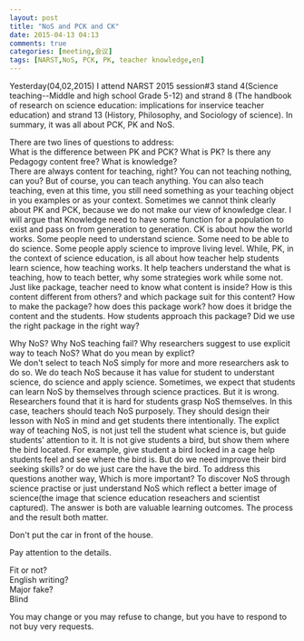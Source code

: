 ```yaml
---
layout: post
title: "NoS and PCK and CK"
date: 2015-04-13 04:13
comments: true
categories: [meeting,会议]
tags: [NARST,NoS, PCK, PK, teacher knowledge,en]
---
```

Yesterday(04,02,2015) I attend NARST 2015 session#3 stand 4(Science teaching--Middle and high school Grade 5-12) and strand 8 (The handbook of research on science education: implications for inservice teacher education) and strand 13 (History, Philosophy, and Sociology of science). In summary, it was all about PCK, PK and NoS.  

There are two lines of questions to address:  
What is the difference between PK and PCK? What is PK? Is there any Pedagogy content free? What is knowledge?  
There are always content for teaching, right? You can not teaching nothing, can you? But of course, you can teach anything. You can also teach teaching, even at this time, you still need something as your teaching object in you examples or as your context. Sometimes we cannot think clearly about PK and PCK, because we do not make our view of knowledge clear. I will argue that Knowledge need to have some function for a population to exist and pass on from generation to generation. CK is about how the world works. Some people need to understand science. Some need to be able to do science. Some people apply science to improve living level. While, PK, in the context of science education, is all about how teacher help students learn science, how teaching works. It help teachers understand the what is teaching, how to teach better, why some strategies work while some not. Just like package, teacher need to know what content is inside? How is this content different from others? and which package suit for this content? How to make the package? how does this package work? how does it bridge the content and the students. How students approach this package? Did we use the right package in the right way?  


Why NoS? Why NoS teaching fail? Why researchers suggest to use explicit way to teach NoS? What do you mean by explict?  
We don't select to teach NoS simply for more and more researchers ask to do so. We do teach NoS because it has value for student to understant science, do science and apply science. Sometimes, we expect that students can learn NoS by themselves through science practices. But it is wrong. Researchers found that it is hard for students grasp NoS themselves. In this case, teachers should teach NoS purposely. They should design their lesson with NoS in mind and get students there intentionally. The explict way of teaching NoS, is not just tell the student what science is, but guide students' attention to it. It is not give students a bird, but show them where the bird located. For example, give student a bird locked in a cage help students feel and see where the bird is. But do we need improve their bird seeking skills? or do we just care the have the bird. To address this questions another way, Which is more important? To discover NoS through science practise or just understand NoS which reflect a better image of science(the image that science education reseachers and scientist captured). The answer is both are valuable learning outcomes. The process and the result both matter.  

Don't put the car in front of the house.  

Pay attention to the details.

Fit or not?  
English writing?  
Major fake?  
Blind  

You may change or you may refuse to change, but you have to respond to not buy very requests.   